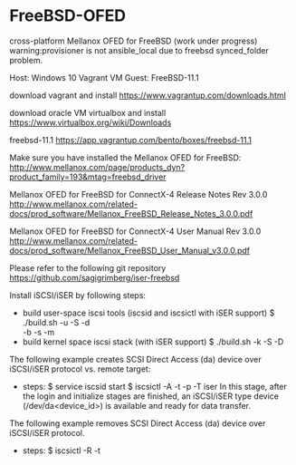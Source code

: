 # FreeBSD-OFED
cross-platform Mellanox OFED for FreeBSD (work under progress)
warning:provisioner is not ansible_local due to freebsd synced_folder problem.

Host: Windows 10
Vagrant VM Guest: FreeBSD-11.1

download vagrant and install
https://www.vagrantup.com/downloads.html

download oracle VM virtualbox and install
https://www.virtualbox.org/wiki/Downloads

freebsd-11.1
https://app.vagrantup.com/bento/boxes/freebsd-11.1

Make sure you have installed the Mellanox OFED for FreeBSD:
http://www.mellanox.com/page/products_dyn?product_family=193&mtag=freebsd_driver

Mellanox OFED for FreeBSD for ConnectX-4 Release Notes Rev 3.0.0
http://www.mellanox.com/related-docs/prod_software/Mellanox_FreeBSD_Release_Notes_3.0.0.pdf

Mellanox OFED for FreeBSD for ConnectX-4 User Manual Rev 3.0.0
http://www.mellanox.com/related-docs/prod_software/Mellanox_FreeBSD_User_Manual_v3.0.0.pdf

Please refer to the following git repository
https://github.com/sagigrimberg/iser-freebsd

Install iSCSI/iSER by following steps:
- build user-space iscsi tools (iscsid and iscsictl with iSER support)
	$ ./build.sh -u -S <share directory path> -d <install dest dir> \
		-b <bin dir> -s <sbin dir> -m <man dir>
- build kernel space iscsi stack (with iSER support)
	$ ./build.sh -k -S <share directory path> -D <sys directory path>

The following example creates SCSI Direct Access (da) device over iSCSI/iSER protocol vs. remote target:
- steps:
	$ service iscsid start
	$ iscsictl -A -t <target-name> -p <target portal> -T iser In this stage, after the login and initialize stages are finished, an iSCSI/iSER type device (/dev/da<device_id>) is available and ready for data transfer.

The following example removes SCSI Direct Access (da) device over iSCSI/iSER protocol.
- steps:
	$ iscsictl -R -t <target-name>
